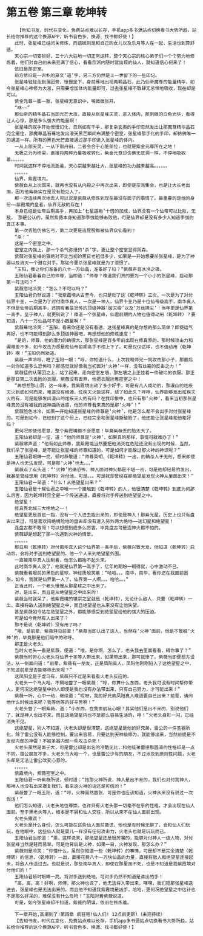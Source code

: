 # 第五卷 第三章 乾坤转
        【告知书友，时代在变化，免费站点难以长存，手机app多书源站点切换看书大势所趋，站长给你推荐的这个换源APP，听书音色多、换源、找书都好使！】
       此时，张星峰已经闭关修炼，而语嫣则是和自己的女儿以及乐月等人在一起，生活也到算舒适。
       天心宗一切安排好，三十六大驻地一切正常运转，整个天心宗的核心弟子们一个个努力地修炼着，他们对自己的未来充满了信心，看看宗派内随时就出现的仙人，就知道信心何来了！
       依旧是那密室。
       前方依旧是一古朴的篆文‘道’字，另三方仍然是上一世留下的一些印记。
       张星峰轻轻走到蒲团旁，慢慢坐下，身前蓦地出现两颗晶石，此乃仙帝魔尊的能量精华，如今张星峰心神修为大涨，只需要增加体内能量即可，过去张星峰不敢肆无忌惮地吸收，现在却是可以。
       紫金元尊一膨一胀，张星峰无意识中，嘴微微张开。
       “咻~~”
       那仙帝的精华晶石当即光芒大涨，直接从张星峰天灵，进入体内，那刺眼的白色光华，看得让人心惊，那是多么强大的能量啊！
       张星峰的双手开始慢慢幻化，忽然如有千手，那复杂玄奥的手印忽然发出让那魔尊精华晶石完全摄住，那魔尊晶石蓦地发出漫天黑芒瞬间布满整个密室，张星峰那手化的手印，却仿佛唯一的通道一样。所有的黑色光芒直接通过那手印进入张星峰的体内。
       一从上部天灵，一从下部丹田，二者会合于心脏部位，也就是紫金元尊所在之地！
       无极之力为桥梁，直接将两种力量吸收转化，紫金元尊却仿佛无底洞一样，不停地吸收着。。。。。。
       时间就这样不停地流逝着，天心宗越来越壮大，张星峰的功力越来越高。。。。。。
       。。。。。。
       仙界，紫霞境内。
       紫薇自从上次回来，就再也没有从内殿之中再次出来，即使是宗派集会，也是让大长老出面，因为他紫薇实在是没有脸见人了。
       那一次连续两次地丢人可以说是紫薇从修炼到现在最没有面子的事情了。最重要的是他的身份——紫霞境的皇者，仙界无敌的存在！
       本身已经是仙帝后期高手，再加上‘七星道袍’十倍的加成，仙界没有一个仙帝可以比拟，无敌， 那是公认的，虽然紫薇本身知道那李强能够击败他，可是仙界却是没有多少人知道李强的真正本事。
       第一次丢脸仿佛乞丐，第二次更是连屁股都被仙界众仙看到！
       “杀！”
       这是一个密室之中。
       密室之内强上，那一个杀气弥漫的‘杀’字，更让整个密室显得阴森。
       紫薇对张星峰的狠绝对不比当初的黑日老祖低多少，如果是一开始想要杀张星峰，是为了神器以及消灭一个潜在对手。那如今要杀张星峰就是为了泄恨了。
       “玉阳，我让你们准备的八十一万仙晶，准备好了吗？”紫薇声音冰冷之极。
       玉阳仙君看着自己的师尊，当即道：“师尊？难道我们真的要为一个小小的张星峰，启动那第一阵法吗？”
       紫薇忽地冷笑：“怎么？不可以吗？”
       玉阳仙君仍然说道：“我紫霞境从古至今，也只是动了这《乾坤转》三次，一次是为了对付仙界十圣，一次是为了对付南华真人，一次是一神人，仙界十圣乃是十位仙帝级高手，南华真人不但是仙帝后期高手，还拥有着最恐怖的顶级神器‘破天梭’以及‘万丝拂尘’！当年更是仙界第一高手。至于神人，就更别说了！难道一个张星峰，仙君前期的人物也值得动用〈乾坤转〉？要知道，八十一万仙晶可不是小数量啊！”
       紫薇蓦地冷笑：“玉阳，看来你还是没有看透，这张星峰真的是你想的那么简单？即使运气再好，也不可能得到那么多顶级神器吧，再想想他的修炼速度！”
       “是的，师尊，他的潜力的确很大，那张星峰是百多年前出现在修真界的，那时候攻击力和阗难差不多，如今攻击力却是和仙帝前期高手不相上下了。可是仅仅这样，也不值动用〈乾坤转〉啊！”玉阳仍然劝道。
       紫薇一声冷哼，瞪了玉阳一眼：“哼，你知道什么，上次我和师兄一同攻击那小子，那最后一剑你知道多么恐怖吗？那感觉就好像我当初面对‘火神’一样，没有丝毫的反击之力！”
       紫薇猛的从蒲团之上，站了起来，走向密室左墙，那左墙之上正挂着一件破烂的衣服。那正是那日第二次丢脸的衣服，紫薇没有丢弃，他把衣服挂着密室之中！
       “再想想那山洞，这一年来，我紫霞境出动了多少好手，可是有几人成功的，那漫山的炫疾天火到底如何而来，难道没有根源，炫疾天火能这样，烧了如此久？哼哼，仙界能够发出炫疾天火的有，可是能够发出漫山的炫疾天火的有吗？在我印象中，也只有那‘火神’，看来当初那张星峰真的没有被我的迷神曲所迷惑，他的师尊看来真的是那‘火神’！”
       紫薇脸色冰冷，如果一开始知道张星峰的师尊是‘火神’，他是怎么都不会出手对付张星峰的。可是到如今，已经到了这个份上，已经完全和张星峰撕破脸了，他还能让张星峰和他和好吗？
       更何况即使他愿意，整个紫霞境都不会愿意！毕竟紫薇丢的脸太大了。
       玉阳仙君却是一怔，道：“他的师尊是‘火神’，如果真的那样，事情可就难办了！”
       紫薇寒声道：“他有如此师尊，我紫霞境当然要把他消灭在危险还没有出现的时候，当然，我们杀了张星峰，是不能让张星峰的师尊知道的，可是如何才能躲过那火神的神识呢？”
       玉阳仙君眼睛一亮，顿时恭敬道：“师尊英明，《乾坤转》一出，的确杀人于无形，想来即使是神人也无法发现，可是那‘火神’也太。。。”
       紫薇点了点头道：“‘火神’的确恐怖，神人面对神火都是不堪一击，可是他却轻易的发出，我甚至曾经想用《乾坤转》对付他，可是。。。可是我却曾经在那绝望星发现火神从里面出来！”
       玉阳仙君一呆道：“什么！从绝望星出来？”
       玉阳仙君是十耀仙君之中唯一一个接触到《乾坤转》的人，他很清楚《乾坤转》到底为何那么厉害，因为乾坤转完全是一个传送通道，直接将对手传送到绝望星之中。
       绝望星！
       修真界北域三大绝地之一！
       绝望星更是首屈一指，没有一个人进去能出来的，即使是神人！那紫光星，历史上也只有盘古出来过，可是喜欢闯绝境险地的盘古却没有进入另外两大绝地——迷幻星和绝望星！
       连盘古都不敢闯！可以想想到底多么厉害，毕竟盘古可是连神火都不怕的。
       紫薇却是想起了那一次遇到火神的情景。
       。。。。。。
       那日用〈乾坤转〉对付南华真人这个仙界第一高手后，紫薇兴致大发，他知道〈乾坤转〉启动后，会将对手送到绝望星的。他一个人来到绝望星外围。
       一直被南华真人压制着，他怎么都抬不起头来。
       此时南华真人没了，他就是仙界第一高手了，亿年的期盼一朝得就，心中激动不已。
       紫薇看着眼前的黑色的星球，神经质般笑着：“哈哈。。。南华，南华，看你还在我面前嚣张，如今，我就是仙界第一人了，仙界第一人啊。。。哈哈。。。”
       正当此时，一个老头慢慢从那星球之中出来了。
       对，是出来，而且是从绝望星之中出来的！
       紫薇当时就呆了，他紫霞境的镇宗之宝就是〈乾坤转〉，无论什么敌人，只要〈乾坤转〉一出，直接将敌人送到绝望星之中，而且绝望星也从来没有让他失望。
       甚至紫薇如今站在绝望星之外，都能够感受到绝望星给他的强大的压迫。
       可是如今竟然有人出来了？
       那不是说〈乾坤转〉没有用了吗？
       “哦，是前辈，紫薇拜见前辈！”紫薇当即认出了这人，当然在‘火神’面前，他是不敢喊‘火神’的，毕竟那是他们暗中的称呼。
       那正是火老头。
       当时火老头一看是紫薇，便道：“哦，是你啊，怎么了，老头我去里面看看，碍你事了？”
       紫薇当时担心火老头将仙界十圣等人带出来，如果带出来，那可就惨了。紫薇当即便想方设法，从一侧面问道：“前辈，紫薇有一朋友，正是凤阳真人，凤阳他刚刚陷入了这绝望星之中，不知道前辈是否能够带出来呢？”
       这凤阳全是子虚乌有，紫薇只不过是来看看火老头反应的。
       火老头一个马大哈，不屑地瞥了一眼紫薇：“哼，你算什么东西，老头我可没有时间帮你带人，更何况这绝望星中的人即使是我也没有办法带出来，只有自己努力，才可能出来！”
       紫薇一听，心中一动，继续道：“哎呀，我的好兄弟凤阳真人难道要自己出来？前辈，请问他什么时候出来呢？我等他等的好辛苦啊！”
       火老头瞥了一眼紫薇，道：“小东西，在我面前玩心眼？其实他们是出不来的，别说他们了，就是神人也出不来。而且这绝望星内也不是那么容易生活的，哼！”火老头身形一闪，已经消失不见。
       这绝望星，别人不知道，火老头却是很清楚，这绝望星是他的好兄弟，雷公的一件圣器所化，除了雷公没有人能够控制，要出来容易，只要达到天神级修为，就能够出来，当然前提是不发动内部的神雷！不被圣器内部一些攻击杀死！
       火老头虽然是面子大，可是雷公却是出名的冷酷无比，和他徒弟雷德那圆滑的性格却是一点不同，雷公朋友不多，火老头马大哈一个，也是雷公少有的朋友，不过涉及到原则性问题，火老头却是无法让雷公改变心意的。
       。。。。。。
       紫霞境内，紫薇密室之中。
       玉阳仙君一听紫薇所说，顿时道：“按那火神所说，神人是出不来的，我们也对付我神人，那神人也没有出来报复我们，看来这火神的话还是可信的！”
       紫薇瞥了一眼玉阳，道：“哼，火神虽然嚣张，可是你也应该知道，火神从来没有说过一次假话！”
       他们怎么知道，火老头地位尊崇。也许只有火老头那一切毫不在乎的性格，才会出现在仙人面前。至于黑老头等人，根本是不屑和仙人交往，所以从来不在仙人面前出现。
       火老头撒谎？
       火老头是什么身份，怎么可能在这些仙人面前撒谎，他也是有时候无聊了，会和仙人们玩玩，在他眼中，这些仙人就是婴儿一样没有任何攻击力，火老头也就是玩玩而已。
       玉阳仙君当即道：“恩，这样说来，那绝望星还是很厉害的，能够对付神人一级人物，对付张星峰当然是轻而易举。可是他背后是火神，如果一日，火神发现，那怎么办？”
       紫薇则是冷笑：“你懂什么，虽然你知道一些〈乾坤转〉的事情，可是却不是完全清楚〈乾坤转〉的信息，〈乾坤转〉一出，直接花费八十一万块仙晶的力量，直接将敌人和绝望星连接起来，将敌人传送过去。也就是说，那些南华真人，即使在那里面不死，也是不知道是我紫霞境对付他们的！”
       玉阳仙君顿时眼睛一亮，将对手送到绝地，可对手仍然不知道是谁出的手！
       “高，高，高！好啊，师傅，那火神也说了，他无法将人带出来，嘿嘿，我们把那张星峰送进去，张星峰也是无法出来的。而且他不知道我紫霞境是凶手，哈哈，更何况绝望星之中估计也不是那么好呆的，难保没有什么危险！”玉阳对着紫薇说道。
       可是，如今张星峰却不知道，紫薇的阴谋，依旧在修炼着。
       ____________
       下一章开始,高潮到了!第四章 疯狂吧!仙人们! 12点前更新!（未完待续）
       【告知书友，时代在变化，免费站点难以长存，手机app多书源站点切换看书大势所趋，站长给你推荐的这个换源APP，听书音色多、换源、找书都好使！】